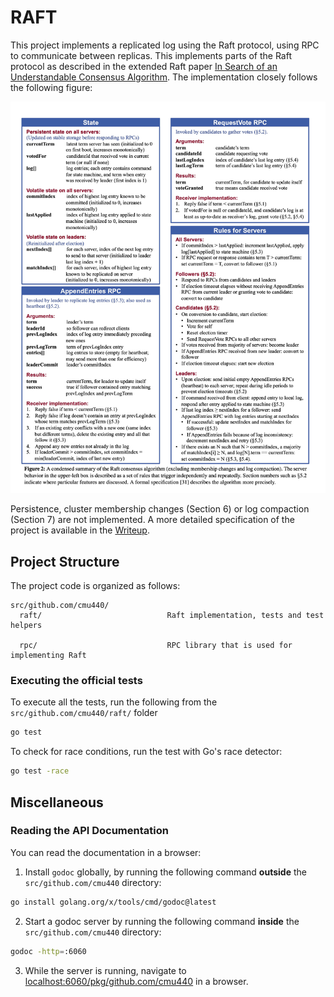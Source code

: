 # RAFT

This project implements a replicated log using the Raft protocol, using RPC to communicate between replicas. This implements parts of the Raft protocol as described in the extended Raft paper [In Search of an Understandable Consensus Algorithm](https://raft.github.io/raft.pdf). The implementation closely follows the following figure:

![Raft State Machine](./raft-figure2.png)

Persistence, cluster membership changes (Section 6) or log compaction (Section 7) are not implemented. A more detailed specification of the project is available in the [Writeup](./p2_24.pdf).

## Project Structure

The project code is organized as follows:

```
src/github.com/cmu440/
  raft/                            Raft implementation, tests and test helpers

  rpc/                             RPC library that is used for implementing Raft

```

### Executing the official tests

To execute all the tests, run the following from the `src/github.com/cmu440/raft/` folder

```sh
go test
```

To check for race conditions, run the test with Go's race detector:

```sh
go test -race
```

## Miscellaneous

### Reading the API Documentation

You can read the documentation in a browser:

1. Install `godoc` globally, by running the following command **outside** the `src/github.com/cmu440` directory:

```sh
go install golang.org/x/tools/cmd/godoc@latest
```

2. Start a godoc server by running the following command **inside** the `src/github.com/cmu440` directory:

```sh
godoc -http=:6060
```

3. While the server is running, navigate to [localhost:6060/pkg/github.com/cmu440](http://localhost:6060/pkg/github.com/cmu440) in a browser.
